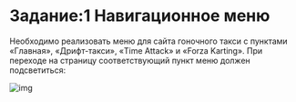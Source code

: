 # Задание:1 Навигационное меню

Необходимо реализовать меню для сайта гоночного такси с пунктами «Главная», «Дрифт-такси», «Time Attack» и «Forza Karting». При переходе на страницу соответствующий пункт меню должен подсветиться:

<span><img src="https://github.com/netology-code/ra16-homeworks/blob/ra-51/router/menu/assets/menu.jpg?raw=true" alt="img"></span>
